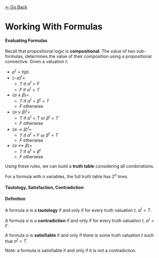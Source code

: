 [<- Go Back](http://tonyli.tk/)

# Working With Formulas

#### Evaluating Formulas

Recall that propositional logic is **compositional**. The value of two sub-formulas, determines the value of their composition using a propositional connective. Given a valuation $t$:

*	$p^t=t(p)$
*	$(\lnot \alpha)^t=$
	*	$T$ if $\alpha ^t=F$
	*	$F$ if $\alpha ^t=T$
*	$(\alpha \land \beta)=$
	*	$T$ if $\alpha^t=\beta^t=T$
	*	$F$ otherwise
*	$(\alpha \lor \beta)^t =$
	*	$T$ if $\alpha^t=T$ or $\beta^t=T$
	*	$F$ otherwise
*	$(\alpha \rightarrow \beta)^t=$
	*	$T$ if $\alpha^t=F$ or $\beta^t=T$
	*	$F$ otherwise
*	$(\alpha \leftrightarrow \beta)=$
	*	$T$ if $\alpha^t=\beta^t$
	*	$F$ otherwise

Using these rules, we can build a **truth table** considering all combinations.

For a formula with $n$ variables, the full truth table has $2^n$ lines.

#### Tautology, Satisfaction, Contradiction

#### Definition

A formula $\alpha$ is a **tautology** if and only if for every truth valuation $t$, $\alpha^t=T$.

A formula $\alpha$ is a **contradiction** if and only if for every truth valuation $t$, $\alpha^t=F$.

A formula $\alpha$ is **satisfiable** if and only if there is some truth valuation $t$ such that $\alpha^t=T$.

Note: a formula is satisfiable if and only if it is not a contradiction.